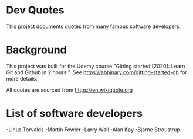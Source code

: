 # Dev Quotes

This project documents quotes from many famous software developers.

# Background

This project was built for the Udemy course "Gitting started [2020]: Learn Git
and Github in 2 hours!". See https://abhinary.com/gitting-started-gh for more
details.

All quotes are sourced from https://en.wikiquote.org

# List of software developers

-Linus Torvalds
-Martin Fowler
-Larry Wall
-Alan Kay
-Bjarne Stroustrup
